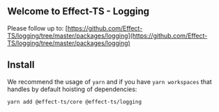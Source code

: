 ## Welcome to Effect-TS - Logging

Please follow up to: [https://github.com/Effect-TS/logging/tree/master/packages/logging](https://github.com/Effect-TS/logging/tree/master/packages/logging)

## Install

We recommend the usage of `yarn` and if you have `yarn workspaces` that handles by default hoisting of dependencies:

```sh
yarn add @effect-ts/core @effect-ts/logging
```
